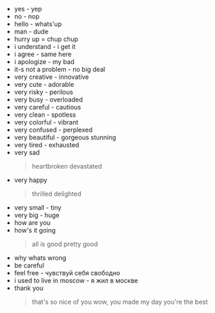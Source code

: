 - yes - yep
- no - nop
- hello - whats'up
- man - dude
- hurry up = chup chup
- i understand - i get it
- i agree - same here
- i apologize - my bad
- it-s not a problem - no big deal
- very creative - innovative
- very cute - adorable
- very risky - perilous
- very busy - overloaded
- very careful - cautious
- very clean - spotless
- very colorful - vibrant
- very confused - perplexed
- very beautiful - gorgeous stunning
- very tired - exhausted
- very sad 
	> heartbroken
    > devastated
- very happy 
	> thrilled
    > delighted
- very small - tiny
- very big - huge
- how are you 
- how's it going
	> all is good
	> pretty good
- why whats wrong
- be careful
- feel free - чувствуй себя свободно
- i used to live in moscow - я жил в москве
- thank you
	> that's so nice of you
	> wow, you made my day
	> you're the best
